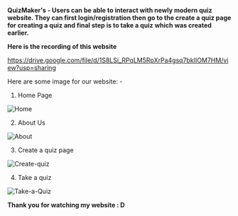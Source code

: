 
**QuizMaker's - Users can be able to interact with newly modern quiz website. They can first login/registration then go to the create a quiz page for creating a quiz and final step is to take a quiz which was created earlier.**

**Here is the recording of this website**

https://drive.google.com/file/d/1S8LSi_RPqLM5RpXrPa4gsq7bkIIOM7HM/view?usp=sharing

Here are some image for our website: - 

1) Home Page

![Home](https://github.com/rohitdubey1352/AspireNex-Quiz-Platform/assets/56528673/64da7e04-053a-494d-b377-44f3908be58b)

2) About Us

![About](https://github.com/rohitdubey1352/AspireNex-Quiz-Platform/assets/56528673/faaad402-150e-4ae7-8a8f-11342552f1df)

3) Create a quiz page

![Create-quiz](https://github.com/rohitdubey1352/AspireNex-Quiz-Platform/assets/56528673/54ea2fa7-88db-473a-b9e8-dde72882dcab)


4) Take a quiz

![Take-a-Quiz](https://github.com/rohitdubey1352/AspireNex-Quiz-Platform/assets/56528673/b403847d-d503-4a69-b09f-7abe1d52a5de)


**Thank you for watching my website : D**
